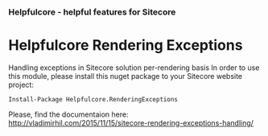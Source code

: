 ### Helpfulcore - helpful features for Sitecore
# Helpfulcore Rendering Exceptions
Handling exceptions in Sitecore solution per-rendering basis
In order to use this module, please install this nuget package to your Sitecore website project:
```
Install-Package Helpfulcore.RenderingExceptions
``` 
Please, find the documentaion here: http://vladimirhil.com/2015/11/15/sitecore-rendering-exceptions-handling/ 
